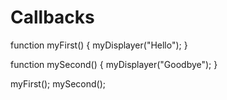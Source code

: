 # Callbacks
 
function myFirst() {
  myDisplayer("Hello");
}

function mySecond() {
  myDisplayer("Goodbye");
}

myFirst();
mySecond();
